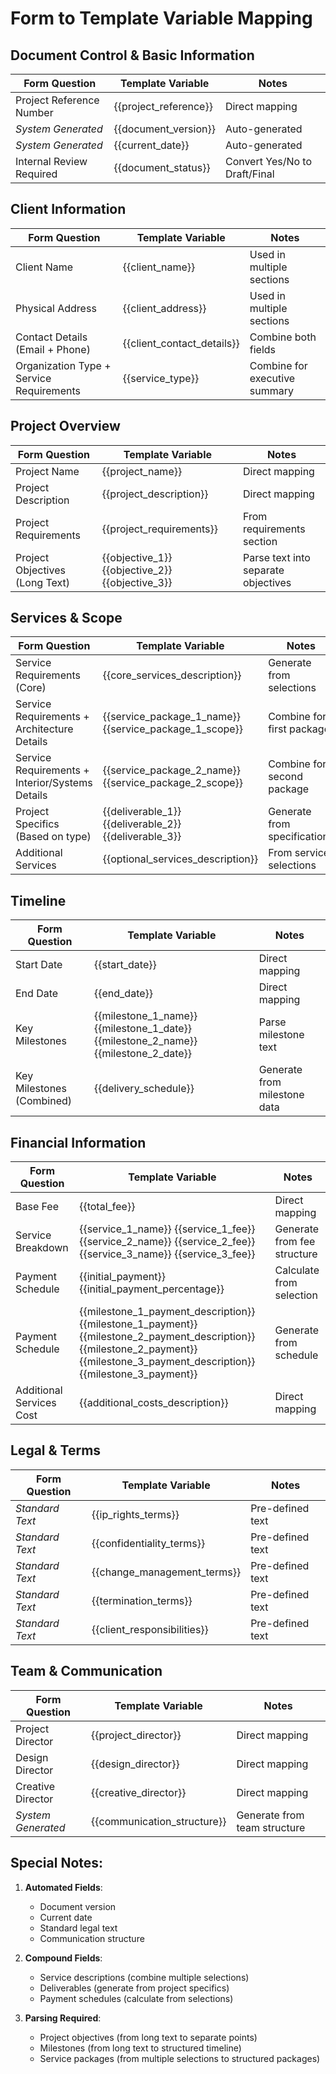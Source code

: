 # Form to Template Variable Mapping

## Document Control & Basic Information
| Form Question | Template Variable | Notes |
|---------------|------------------|-------|
| Project Reference Number | {{project_reference}} | Direct mapping |
| *System Generated* | {{document_version}} | Auto-generated |
| *System Generated* | {{current_date}} | Auto-generated |
| Internal Review Required | {{document_status}} | Convert Yes/No to Draft/Final |

## Client Information
| Form Question | Template Variable | Notes |
|---------------|------------------|-------|
| Client Name | {{client_name}} | Used in multiple sections |
| Physical Address | {{client_address}} | Used in multiple sections |
| Contact Details (Email + Phone) | {{client_contact_details}} | Combine both fields |
| Organization Type + Service Requirements | {{service_type}} | Combine for executive summary |

## Project Overview
| Form Question | Template Variable | Notes |
|---------------|------------------|-------|
| Project Name | {{project_name}} | Direct mapping |
| Project Description | {{project_description}} | Direct mapping |
| Project Requirements | {{project_requirements}} | From requirements section |
| Project Objectives (Long Text) | {{objective_1}} {{objective_2}} {{objective_3}} | Parse text into separate objectives |

## Services & Scope
| Form Question | Template Variable | Notes |
|---------------|------------------|-------|
| Service Requirements (Core) | {{core_services_description}} | Generate from selections |
| Service Requirements + Architecture Details | {{service_package_1_name}} {{service_package_1_scope}} | Combine for first package |
| Service Requirements + Interior/Systems Details | {{service_package_2_name}} {{service_package_2_scope}} | Combine for second package |
| Project Specifics (Based on type) | {{deliverable_1}} {{deliverable_2}} {{deliverable_3}} | Generate from specifications |
| Additional Services | {{optional_services_description}} | From service selections |

## Timeline
| Form Question | Template Variable | Notes |
|---------------|------------------|-------|
| Start Date | {{start_date}} | Direct mapping |
| End Date | {{end_date}} | Direct mapping |
| Key Milestones | {{milestone_1_name}} {{milestone_1_date}} {{milestone_2_name}} {{milestone_2_date}} | Parse milestone text |
| Key Milestones (Combined) | {{delivery_schedule}} | Generate from milestone data |

## Financial Information
| Form Question | Template Variable | Notes |
|---------------|------------------|-------|
| Base Fee | {{total_fee}} | Direct mapping |
| Service Breakdown | {{service_1_name}} {{service_1_fee}} {{service_2_name}} {{service_2_fee}} {{service_3_name}} {{service_3_fee}} | Generate from fee structure |
| Payment Schedule | {{initial_payment}} {{initial_payment_percentage}} | Calculate from selection |
| Payment Schedule | {{milestone_1_payment_description}} {{milestone_1_payment}} {{milestone_2_payment_description}} {{milestone_2_payment}} {{milestone_3_payment_description}} {{milestone_3_payment}} | Generate from schedule |
| Additional Services Cost | {{additional_costs_description}} | Direct mapping |

## Legal & Terms
| Form Question | Template Variable | Notes |
|---------------|------------------|-------|
| *Standard Text* | {{ip_rights_terms}} | Pre-defined text |
| *Standard Text* | {{confidentiality_terms}} | Pre-defined text |
| *Standard Text* | {{change_management_terms}} | Pre-defined text |
| *Standard Text* | {{termination_terms}} | Pre-defined text |
| *Standard Text* | {{client_responsibilities}} | Pre-defined text |

## Team & Communication
| Form Question | Template Variable | Notes |
|---------------|------------------|-------|
| Project Director | {{project_director}} | Direct mapping |
| Design Director | {{design_director}} | Direct mapping |
| Creative Director | {{creative_director}} | Direct mapping |
| *System Generated* | {{communication_structure}} | Generate from team structure |

## Special Notes:

1. **Automated Fields**:
   - Document version
   - Current date
   - Standard legal text
   - Communication structure

2. **Compound Fields**:
   - Service descriptions (combine multiple selections)
   - Deliverables (generate from project specifics)
   - Payment schedules (calculate from selections)

3. **Parsing Required**:
   - Project objectives (from long text to separate points)
   - Milestones (from long text to structured timeline)
   - Service packages (from multiple selections to structured packages)